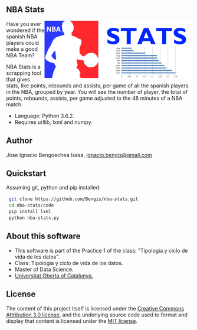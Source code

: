 ## NBA Stats

<img src="https://raw.githubusercontent.com/Bengis/nba-stats/master/Logo.png"
 alt="NBA Stats logo" title="NBA Stats" align="right" width=400/>

Have you ever wondered if the spanish NBA players could make a good NBA Team?

NBA Stats is a scrapping tool that gives stats, like points, rebounds and assists, per game of all the spanish players in the NBA, grouped by year. You will see the number of player, the total of points, rebounds, assists, per game adjusted to the 48 minutes of a NBA match.

* Language: Python 3.6.2.
* Requires urllib, lxml and numpy.

## Author

Jose Ignacio Bengoechea Isasa, ignacio.bengis@gmail.com

## Quickstart

Assuming git, python and pip installed:

```bash
 git clone https://github.com/Bengis/nba-stats.git
 cd nba-stats/code
 pip install lxml
 python nba-stats.py
```

## About this software

* This software is part of the Practice 1 of the class: "Tipologia y ciclo de vida de los datos".
* Class: Tipologia y ciclo de vida de los datos.
* Master of Data Science.
* [Universitat Oberta of Catalunya.](http://www.uoc.edu/portal/ca/index.html)

## License

The content of this project itself is licensed under the [Creative Commons Attribution 3.0 license](http://creativecommons.org/licenses/by/3.0/us/deed.en_US), and the underlying source code used to format and display that content is licensed under the [MIT license](http://opensource.org/licenses/mit-license.php).
